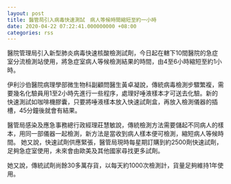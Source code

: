 ```yaml
---
layout: post
title: 醫管局引入病毒快速測試　病人等候時間縮短至約一小時
date: 2020-04-22 07:22:41.000000000 +08:00
categories: rss
---
```


醫院管理局引入新型肺炎病毒快速核酸檢測試劑，今日起在轄下10間醫院的急症室分流檢測站使用，將急症室病人等候檢測結果的時間，由4至6小時縮短至約1小時。

伊利沙伯醫院病理學部微生物科副顧問醫生黃卓凝說，傳統病毒檢測步驟繁複，需要幾名化驗員用1至2小時先進行一些程序，處理好唾液樣本才可送去化驗。新的快速測試如咖啡機膠囊，只要將唾液樣本放入快速試劑盒，再放入檢測儀器的插槽，45分鐘後就會有結果。

醫管局感染及應急事務總行政經理莊慧敏說，傳統檢測方法需要儲起不同病人的樣本，用同一部儀器一起檢測，新方法是當收到病人樣本便可檢測，縮短病人等候時間。
她又說，快速試劑供應緊張，醫管局現時每星期訂購到約2500劑快速試劑，足夠急症室使用，未來會由歐美及其他國家尋找更多試劑。

她又說，傳統試劑尚餘30多萬存貨，以每天約1000次檢測計，貨量足夠維持1年使用。
